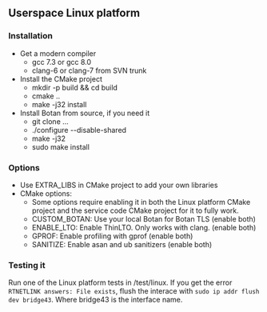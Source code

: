 ## Userspace Linux platform

### Installation

* Get a modern compiler
    * gcc 7.3 or gcc 8.0
    * clang-6 or clang-7 from SVN trunk
* Install the CMake project
    * mkdir -p build && cd build
    * cmake ..
    * make -j32 install
* Install Botan from source, if you need it
    * git clone ...
    * ./configure --disable-shared
    * make -j32
    * sudo make install

### Options

* Use EXTRA_LIBS in CMake project to add your own libraries
* CMake options:
    * Some options require enabling it in both the Linux platform CMake project and the service code CMake project for it to fully work.
    * CUSTOM_BOTAN: Use your local Botan for Botan TLS (enable both)
    * ENABLE_LTO: Enable ThinLTO. Only works with clang. (enable both)
    * GPROF: Enable profiling with gprof (enable both)
    * SANITIZE: Enable asan and ub sanitizers (enable both)

### Testing it

Run one of the Linux platform tests in /test/linux. If you get the error `RTNETLINK answers: File exists`, flush the interace with `sudo ip addr flush dev bridge43`. Where bridge43 is the interface name.
